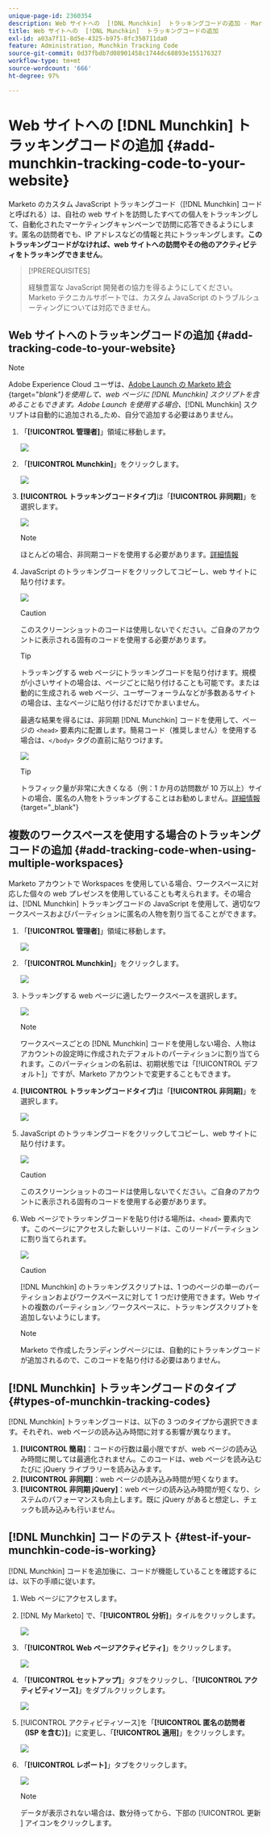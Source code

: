 ```yaml
---
unique-page-id: 2360354
description: Web サイトへの  [!DNL Munchkin]  トラッキングコードの追加 - Marketo ドキュメント - 製品ドキュメント
title: Web サイトへの  [!DNL Munchkin]  トラッキングコードの追加
exl-id: a03a7f11-8d5e-4325-b975-8fc350711da0
feature: Administration, Munchkin Tracking Code
source-git-commit: 0d37fbdb7d08901458c1744dc68893e155176327
workflow-type: tm+mt
source-wordcount: '666'
ht-degree: 97%

---
```


# Web サイトへの [!DNL Munchkin] トラッキングコードの追加 {#add-munchkin-tracking-code-to-your-website}

Marketo のカスタム JavaScript トラッキングコード（[!DNL Munchkin] コードと呼ばれる）は、自社の web サイトを訪問したすべての個人をトラッキングして、自動化されたマーケティングキャンペーンで訪問に応答できるようにします。匿名の訪問者でも、IP アドレスなどの情報と共にトラッキングします。**このトラッキングコードがなければ、web サイトへの訪問やその他のアクティビティをトラッキングできません**。

>[!PREREQUISITES]
>
>経験豊富な JavaScript 開発者の協力を得るようにしてください。Marketo テクニカルサポートでは、カスタム JavaScript のトラブルシューティングについては対応できません。

## Web サイトへのトラッキングコードの追加 {#add-tracking-code-to-your-website}

>[!NOTE]
>
>Adobe Experience Cloud ユーザは、[Adobe Launch の Marketo 統合](https://exchange.adobe.com/apps/ec/100223/adobe-launch-core-extension){target="_blank"}を使用して、web ページに [!DNL Munchkin] スクリプトを含めることもできます。Adobe Launch を使用する場合、_[!DNL Munchkin] スクリプトは自動的に追加される_&#x200B;ため、自分で追加する必要はありません。

1. 「**[!UICONTROL 管理者]**」領域に移動します。

   ![](assets/add-munchkin-tracking-code-to-your-website-1.png)

1. 「**[!UICONTROL Munchkin]**」をクリックします。

   ![](assets/add-munchkin-tracking-code-to-your-website-2.png)

1. **[!UICONTROL トラッキングコードタイプ]**&#x200B;は「**[!UICONTROL 非同期]**」を選択します。

   ![](assets/add-munchkin-tracking-code-to-your-website-3.png)

   >[!NOTE]
   >
   >ほとんどの場合、非同期コードを使用する必要があります。[詳細情報](#types-of-munchkin-tracking-codes)

1. JavaScript のトラッキングコードをクリックしてコピーし、web サイトに貼り付けます。

   ![](assets/add-munchkin-tracking-code-to-your-website-4.png)

   >[!CAUTION]
   >
   >このスクリーンショットのコードは使用しないでください。ご自身のアカウントに表示される固有のコードを使用する必要があります。

   >[!TIP]
   >
   >トラッキングする web ページにトラッキングコードを貼り付けます。規模が小さいサイトの場合は、ページごとに貼り付けることも可能です。または動的に生成される web ページ、ユーザーフォーラムなどが多数あるサイトの場合は、主なページに貼り付けるだけでかまいません。

   最適な結果を得るには、非同期 [!DNL Munchkin] コードを使用して、ページの `<head>` 要素内に配置します。簡易コード（推奨しません）を使用する場合は、`</body>` タグの直前に貼りつけます。

   ![](assets/add-munchkin-tracking-code-to-your-website-5.png)

   >[!TIP]
   >
   >トラフィック量が非常に大きくなる（例：1 か月の訪問数が 10 万以上）サイトの場合、匿名の人物をトラッキングすることはお勧めしません。[詳細情報](https://experienceleague.adobe.com/ja/docs/marketo-developer/marketo/javascriptapi/leadtracking/lead-tracking){target="_blank"}

## 複数のワークスペースを使用する場合のトラッキングコードの追加 {#add-tracking-code-when-using-multiple-workspaces}

Marketo アカウントで Workspaces を使用している場合、ワークスペースに対応した個々の web プレゼンスを使用していることも考えられます。その場合は、[!DNL Munchkin] トラッキングコードの JavaScript を使用して、適切なワークスペースおよびパーティションに匿名の人物を割り当てることができます。

1. 「**[!UICONTROL 管理者]**」領域に移動します。

   ![](assets/add-munchkin-tracking-code-to-your-website-6.png)

1. 「**[!UICONTROL Munchkin]**」をクリックします。

   ![](assets/add-munchkin-tracking-code-to-your-website-7.png)

1. トラッキングする web ページに適したワークスペースを選択します。

   ![](assets/add-munchkin-tracking-code-to-your-website-8.png)

   >[!NOTE]
   >
   >ワークスペースごとの [!DNL Munchkin] コードを使用しない場合、人物はアカウントの設定時に作成されたデフォルトのパーティションに割り当てられます。このパーティションの名前は、初期状態では「[!UICONTROL デフォルト]」ですが、Marketo アカウントで変更することもできます。

1. **[!UICONTROL トラッキングコードタイプ]**&#x200B;は「**[!UICONTROL 非同期]**」を選択します。

   ![](assets/add-munchkin-tracking-code-to-your-website-9.png)

1. JavaScript のトラッキングコードをクリックしてコピーし、web サイトに貼り付けます。

   ![](assets/add-munchkin-tracking-code-to-your-website-10.png)

   >[!CAUTION]
   >
   >このスクリーンショットのコードは使用しないでください。ご自身のアカウントに表示される固有のコードを使用する必要があります。

1. Web ページでトラッキングコードを貼り付ける場所は、`<head>` 要素内です。このページにアクセスした新しいリードは、このリードパーティションに割り当てられます。

   ![](assets/add-munchkin-tracking-code-to-your-website-11.png)

   >[!CAUTION]
   >
   >[!DNL Munchkin] のトラッキングスクリプトは、1 つのページの単一のパーティションおよびワークスペースに対して 1 つだけ使用できます。Web サイトの複数のパーティション／ワークスペースに、トラッキングスクリプトを追加しないようにします。

   >[!NOTE]
   >
   >Marketo で作成したランディングページには、自動的にトラッキングコードが追加されるので、このコードを貼り付ける必要はありません。

## [!DNL Munchkin] トラッキングコードのタイプ {#types-of-munchkin-tracking-codes}

[!DNL Munchkin] トラッキングコードは、以下の 3 つのタイプから選択できます。それぞれ、web ページの読み込み時間に対する影響が異なります。

1. **[!UICONTROL 簡易]**：コードの行数は最小限ですが、web ページの読み込み時間に関しては最適化されません。このコードは、web ページを読み込むたびに jQuery ライブラリーを読み込みます。
1. **[!UICONTROL 非同期]**：web ページの読み込み時間が短くなります。
1. **[!UICONTROL 非同期 jQuery]**：web ページの読み込み時間が短くなり、システムのパフォーマンスも向上します。既に jQuery があると想定し、チェックも読み込みも行いません。

## [!DNL Munchkin] コードのテスト {#test-if-your-munchkin-code-is-working}

[!DNL Munchkin] コードを追加後に、コードが機能していることを確認するには、以下の手順に従います。

1. Web ページにアクセスします。

1. [!DNL My Marketo] で、「**[!UICONTROL 分析]**」タイルをクリックします。

   ![](assets/add-munchkin-tracking-code-to-your-website-12.png)

1. 「**[!UICONTROL Web ページアクティビティ]**」をクリックします。

   ![](assets/add-munchkin-tracking-code-to-your-website-13.png)

1. 「**[!UICONTROL セットアップ]**」タブをクリックし、「**[!UICONTROL アクティビティソース]**」をダブルクリックします。

   ![](assets/add-munchkin-tracking-code-to-your-website-14.png)

1. [!UICONTROL アクティビティソース]を「**[!UICONTROL 匿名の訪問者（ISP を含む）]**」に変更し、「**[!UICONTROL 適用]**」をクリックします。

   ![](assets/add-munchkin-tracking-code-to-your-website-15.png)

1. 「**[!UICONTROL レポート]**」タブをクリックします。

   ![](assets/add-munchkin-tracking-code-to-your-website-16.png)

   >[!NOTE]
   >
   >データが表示されない場合は、数分待ってから、下部の [!UICONTROL  更新 ] アイコンをクリックします。
